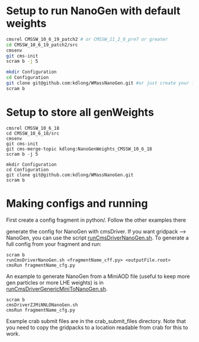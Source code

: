 # Setup to run NanoGen with default weights

```bash
cmsrel CMSSW_10_6_19_patch2 # or CMSSW_11_2_0_pre7 or greater
cd CMSSW_10_6_19_patch2/src
cmsenv
git cms-init
scram b -j 5

mkdir Configuration
cd Configuration
git clone git@github.com:kdlong/WMassNanoGen.git #or just create your fragment in a <name>/python subfolder
scram b
```


# Setup to store all genWeights

```
cmsrel CMSSW_10_6_18
cd CMSSW_10_6_18/src
cmsenv
git cms-init
git cms-merge-topic kdlong:NanoGenWeights_CMSSW_10_6_18
scram b -j 5

mkdir Configuration
cd Configuration
git clone git@github.com:kdlong/WMassNanoGen.git
scram b
```

# Making configs and running
First create a config fragment in python/<your config>. Follow the other examples there

generate the config for NanoGen with cmsDriver. If you want gridpack --> NanoGen, you can use the script [runCmsDriverNanoGen.sh](runCmsDriverNanoGen.sh). To generate a full config from your fragment and run:

```
scram b
runCmsDriverNanoGen.sh <fragmentName_cff.py> <outputFile.root>
cmsRun fragmentName_cfg.py
```

An example to generate NanoGen from a MiniAOD file (useful to keep more gen particles or more LHE weights) is in [runCmsDriverGenericMiniToNanoGen.sh](runCmsDriverGenericMiniToNanoGen.sh).


```
scram b
cmsDriverZJMiNNLONanoGen.sh
cmsRun fragmentName_cfg.py
```

Example crab submit files are in the crab_submit_files directory. Note that you need to copy the gridpacks to a location readable from crab for this to work.
